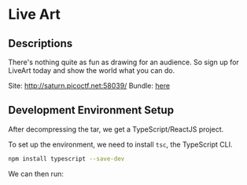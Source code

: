 # Live Art

## Descriptions

There's nothing quite as fun as drawing for an audience. So sign up for LiveArt today and show the world what you can do.

Site: http://saturn.picoctf.net:58039/
Bundle: [here](https://artifacts.picoctf.net/c/337/bundle.tar.gz)


## Development Environment Setup

After decompressing the tar, we get a TypeScript/ReactJS project.

To set up the environment, we need to install `tsc`, the TypeScript CLI.

```bash
npm install typescript --save-dev
```

We can then run:

```bash

```